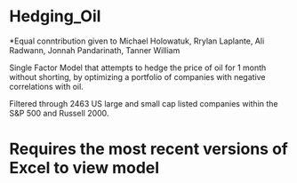 # Hedging_Oil
*Equal conntribution given to Michael Holowatuk, Rrylan Laplante, Ali Radwann, Jonnah Pandarinath, Tanner William

Single Factor Model that attempts to hedge the price of oil for 1 month without shorting, by optimizing a portfolio of companies with negative correlations with oil.

Filtered through 2463 US large and small cap listed companies within the S&P 500 and Russell 2000.

# Requires the most recent versions of Excel to view model
